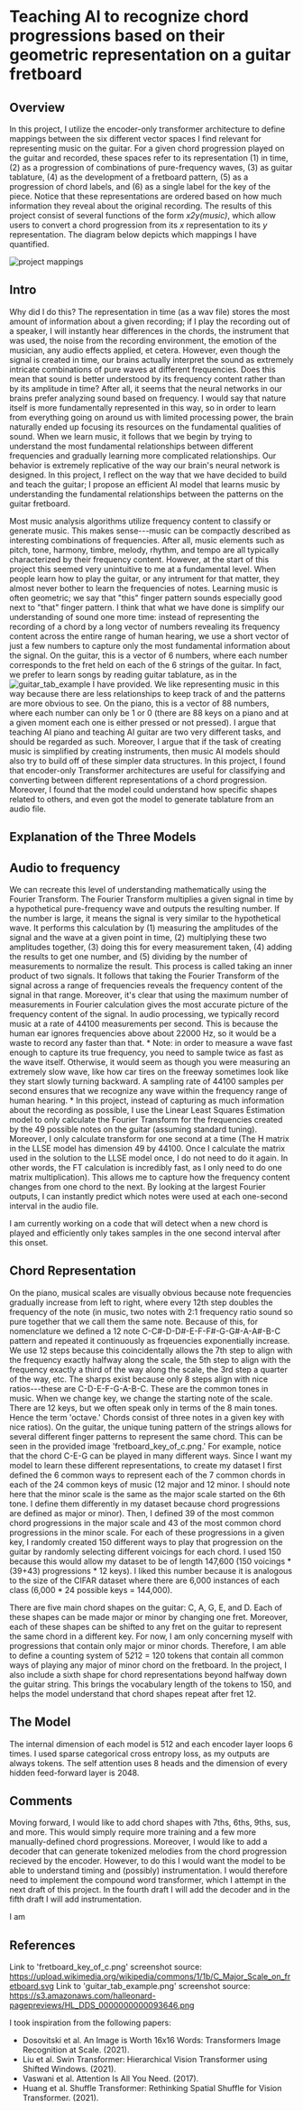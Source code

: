 # Teaching AI to recognize chord progressions based on their geometric representation on a guitar fretboard

## Overview

In this project, I utilize the encoder-only transformer architecture to define mappings between the six different vector spaces I find relevant for representing music on the guitar. For a given chord progression played on the guitar and recorded, these spaces refer to its representation (1) in time, (2) as a progression of combinations of pure-frequency waves, (3) as guitar tablature, (4) as the development of a fretboard pattern, (5) as a progression of chord labels, and (6) as a single label for the key of the piece. Notice that these representations are ordered based on how much information they reveal about the original recording. The results of this project consist of several functions of the form _x2y(music)_, which allow users to convert a chord progression from its _x_ representation to its _y_ representation. The diagram below depicts which mappings I have quantified.

![project mappings]()

## Intro

Why did I do this? The representation in time (as a wav file) stores the most amount of information about a given recording; if I play the recording out of a speaker, I will instantly hear differences in the chords, the instrument that was used, the noise from the recording environment, the emotion of the musician, any audio effects applied, et cetera. However, even though the signal is created in time, our brains actually interpret the sound as extremely intricate combinations of pure waves at different frequencies. Does this mean that sound is better understood by its frequency content rather than by its amplitude in time? After all, it seems that the neural networks in our brains prefer analyzing sound based on frequency. I would say that nature itself is more fundamentally represented in this way, so in order to learn from everything going on around us with limited processing power, the brain naturally ended up focusing its resources on the fundamental qualities of sound. When we learn music, it follows that we begin by trying to understand the most fundamental relationships between different frequencies and gradually learning more complicated relationships. Our behavior is extremely replicative of the way our brain's neural network is designed. In this project, I reflect on the way that we have decided to build and teach the guitar; I propose an efficient AI model that learns music by understanding the fundamental relationships between the patterns on the guitar fretboard.

Most music analysis algorithms utilize frequency content to classify or generate music. This makes sense---music can be compactly described as interesting combinations of frequencies. After all, music elements such as pitch, tone, harmony, timbre, melody, rhythm, and tempo are all typically characterized by their frequency content. However, at the start of this project this seemed very unintuitive to me at a fundamental level. When people learn how to play the guitar, or any intrument for that matter, they almost never bother to learn the frequencies of notes. Learning music is often geometric; we say that "this" finger pattern sounds especially good next to "that" finger pattern. I think that what we have done is simplify our understanding of sound one more time: instead of representing the recording of a chord by a long vector of numbers revealing its frequency content across the entire range of human hearing, we use a short vector of just a few numbers to capture only the most fundamental information about the signal. On the guitar, this is a vector of 6 numbers, where each number corresponds to the fret held on each of the 6 strings of the guitar. In fact, we prefer to learn songs by reading guitar tablature, as in the ![guitar_tab_example](project_mappings.png) I have provided. We like representing music in this way because there are less relationships to keep track of and the patterns are more obvious to see. On the piano, this is a vector of 88 numbers, where each number can only be 1 or 0 (there are 88 keys on a piano and at a given moment each one is either pressed or not pressed). I argue that teaching AI piano and teaching AI guitar are two very different tasks, and should be regarded as such. Moreover, I argue that if the task of creating music is simplified by creating instruments, then music AI models should also try to build off of these simpler data structures. In this project, I found that encoder-only Transformer architectures are useful for classifying and converting between different representations of a chord progression. Moreover, I found that the model could understand how specific shapes related to others, and even got the model to generate tablature from an audio file.

## Explanation of the Three Models

## Audio to frequency

We can recreate this level of understanding mathematically using the Fourier Transform. The Fourier Transform multiplies a given signal in time by a hypothetical pure-frequency wave and outputs the resulting number. If the number is large, it means the signal is very similar to the hypothetical wave. It performs this calculation by (1) measuring the amplitudes of the signal and the wave at a given point in time, (2) multiplying these two amplitudes together, (3) doing this for every measurement taken, (4) adding the results to get one number, and (5) dividing by the number of measurements to normalize the result. This process is called taking an inner product of two signals. It follows that taking the Fourier Transform of the signal across a range of frequencies reveals the frequency content of the signal in that range. Moreover, it's clear that using the maximum number of measurements in Fourier calculation gives the most accurate picture of the frequency content of the signal. In audio processing, we typically record music at a rate of 44100 measurements per second. This is because the human ear ignores frequencies above about 22000 Hz, so it would be a waste to record any faster than that. * Note: in order to measure a wave fast enough to capture its true frequency, you need to sample twice as fast as the wave itself. Otherwise, it would seem as though you were measuring an extremely slow wave, like how car tires on the freeway sometimes look like they start slowly turning backward. A sampling rate of 44100 samples per second ensures that we recognize any wave within the frequency range of human hearing. *  In this project, instead of capturing as much information about the recording as possible, I use the Linear Least Squares Estimation model to only calculate the Fourier Transform for the frequencies created by the 49 possible notes on the guitar (assuming standard tuning). Moreover, I only calculate transform for one second at a time (The H matrix in the LLSE model has dimension 49 by 44100. Once I calculate the matrix used in the solution to the LLSE model once, I do not need to do it again. In other words, the FT calculation is incredibly fast, as I only need to do one matrix multiplication). This allows me to capture how the frequency content changes from one chord to the next. By looking at the largest Fourier outputs, I can instantly predict which notes were used at each one-second interval in the audio file.

I am currently working on a code that will detect when a new chord is played and efficiently only takes samples in the one second interval after this onset.

## Chord Representation

On the piano, musical scales are visually obvious because note frequencies gradually increase from left to right, where every 12th step doubles the frequency of the note (in music, two notes with 2:1 frequency ratio sound so pure together that we call them the same note. Because of this, for nomenclature we defined a 12 note C-C#-D-D#-E-F-F#-G-G#-A-A#-B-C pattern and repeated it continuously as frqeuencies exponentially increase. We use 12 steps because this coincidentally allows the 7th step to align with the frequency exactly halfway along the scale, the 5th step to align with the frequency exactly a third of the way along the scale, the 3rd step a quarter of the way, etc. The sharps exist because only 8 steps align with nice ratios---these are C-D-E-F-G-A-B-C. These are the common tones in music. When we change key, we change the starting note of the scale. There are 12 keys, but we often speak only in terms of the 8 main tones. Hence the term 'octave.' Chords consist of three notes in a given key with nice ratios). On the guitar, the unique tuning pattern of the strings allows for several different finger patterns to represent the same chord. This can be seen in the provided image 'fretboard_key_of_c.png.' For example, notice that the chord C-E-G can be played in many different ways. Since I want my model to learn these different representations, to create my dataset I first defined the 6 common ways to represent each of the 7 common chords in each of the 24 common keys of music (12 major and 12 minor. I should note here that the minor scale is the same as the major scale started on the 6th tone. I define them differently in my dataset because chord progressions are defined as major or minor). Then, I defined 39 of the most common chord progressions in the major scale and 43 of the most common chord progressions in the minor scale. For each of these progressions in a given key, I randomly created 150 different ways to play that progression on the guitar by randomly selecting different voicings for each chord. I used 150 because this would allow my dataset to be of length 147,600 (150 voicings * (39+43) progressions * 12 keys). I liked this number because it is analogous to the size of the CIFAR dataset where there are 6,000 instances of each class (6,000 * 24 possible keys = 144,000).

There are five main chord shapes on the guitar: C, A, G, E, and D. Each of these shapes can be made major or minor by changing one fret. Moreover, each of these shapes can be shifted to any fret on the guitar to represent the same chord in a different key. For now, I am only concerning myself with progressions that contain only major or minor chords. Therefore, I am able to define a counting system of 5*2*12 = 120 tokens that contain all common ways of playing any major of minor chord on the fretboard. In the project, I also include a sixth shape for chord representations beyond halfway down the guitar string. This brings the vocabulary length of the tokens to 150, and helps the model understand that chord shapes repeat after fret 12.

## The Model

The internal dimension of each model is 512 and each encoder layer loops 6 times. I used sparse categorical cross entropy loss, as my outputs are always tokens. The self attention uses 8 heads and the dimension of every hidden feed-forward layer is 2048.

## Comments

Moving forward, I would like to add chord shapes with 7ths, 6ths, 9ths, sus, and more. This would simply require more training and a few more manually-defined chord progressions. Moreover, I would like to add a decoder that can generate tokenized melodies from the chord progression recieved by the encoder. However, to do this I would want the model to be able to understand timing and (possibly) instrumentation. I would therefore need to implement the compound word transformer, which I attempt in the next draft of this project. In the fourth draft I will add the decoder and in the fifth draft I will add instrumentation.

I am 

## References

Link to 'fretboard_key_of_c.png' screenshot source: https://upload.wikimedia.org/wikipedia/commons/1/1b/C_Major_Scale_on_fretboard.svg
Link to 'guitar_tab_example.png' screenshot source: https://s3.amazonaws.com/halleonard-pagepreviews/HL_DDS_0000000000093646.png

I took inspiration from the following papers:
- Dosovitski et al. An Image is Worth 16x16 Words: Transformers Image Recognition at Scale. (2021).
- Liu et al. Swin Transformer: Hierarchical Vision Transformer using Shifted Windows. (2021).
- Vaswani et al. Attention Is All You Need. (2017).
- Huang et al. Shuffle Transformer: Rethinking Spatial Shuffle for Vision Transformer. (2021).
